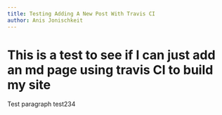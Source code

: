 ```yaml
---
title: Testing Adding A New Post With Travis CI
author: Anis Jonischkeit
---
```


# This is a test to see if I can just add an md page using travis CI to build my site

Test paragraph test234

